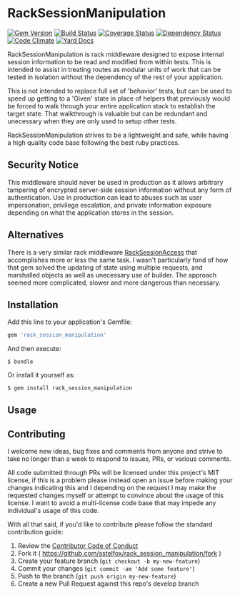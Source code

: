 # RackSessionManipulation

[![Gem Version](https://badge.fury.io/rb/rack_session_manipulation.svg)](https://rubygems.org/gems/rack_session_manipulation)
[![Build Status](https://travis-ci.org/sstelfox/rack_session_manipulation.svg)](https://travis-ci.org/sstelfox/rack_session_manipulation)
[![Coverage Status](https://coveralls.io/repos/sstelfox/rack_session_manipulation/badge.svg?branch=develop)](https://coveralls.io/r/sstelfox/rack_session_manipulation?branch=develop)
[![Dependency Status](https://gemnasium.com/sstelfox/rack_session_manipulation.svg)](https://gemnasium.com/sstelfox/rack_session_manipulation)
[![Code Climate](https://codeclimate.com/github/sstelfox/rack_session_manipulation/badges/gpa.svg)](https://codeclimate.com/github/sstelfox/rack_session_manipulation)
[![Yard Docs](http://img.shields.io/badge/yard-docs-green.svg)](http://www.rubydoc.info/gems/rack_session_manipulation)

RackSessionManipulation is rack middleware designed to expose internal session
information to be read and modified from within tests. This is intended to
assist in treating routes as modular units of work that can be tested in
isolation without the dependency of the rest of your application.

This is not intended to replace full set of 'behavior' tests, but can be used
to speed up getting to a 'Given' state in place of helpers that previously
would be forced to walk through your entire application stack to establish the
target state. That walkthrough is valuable but can be redundant and unecessary
when they are only used to setup other tests.

RackSessionManipulation strives to be a lightweight and safe, while having a
high quality code base following the best ruby practices.

## Security Notice

This middleware should never be used in production as it allows arbitrary
tampering of encrypted server-side session information without any form of
authentication. Use in production can lead to abuses such as user
impersonation, privilege escalation, and private information exposure depending
on what the application stores in the session.

## Alternatives

There is a very similar rack middleware [RackSessionAccess][1] that
accomplishes more or less the same task. I wasn't particularly fond of how that
gem solved the updating of state using multiple requests, and marshalled
objects as well as unecessary use of builder. The approach seemed more
complicated, slower and more dangerous than necessary.

## Installation

Add this line to your application's Gemfile:

```ruby
gem 'rack_session_manipulation'
```

And then execute:

    $ bundle

Or install it yourself as:

    $ gem install rack_session_manipulation

## Usage

## Contributing

I welcome new ideas, bug fixes and comments from anyone and strive to take no
longer than a week to respond to issues, PRs, or various comments.

All code submitted through PRs will be licensed under this project's MIT
license, if this is a problem please instead open an issue before making your
changes indicating this and I depending on the request I may make the requested
changes myself or attempt to convince about the usage of this license. I want
to avoid a multi-license code base that may impede any individual's usage of
this code.

With all that said, if you'd like to contribute please follow the standard
contribution guide:

1. Review the [Contributor Code of Conduct][2]
2. Fork it ( https://github.com/sstelfox/rack_session_manipulation/fork )
3. Create your feature branch (`git checkout -b my-new-feature`)
4. Commit your changes (`git commit -am 'Add some feature'`)
5. Push to the branch (`git push origin my-new-feature`)
6. Create a new Pull Request against this repo's develop branch

[1]: https://github.com/railsware/rack_session_access
[2]: CODE_OF_CONDUCT.md
